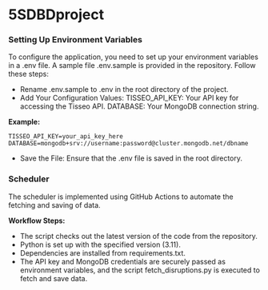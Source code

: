 # 5SDBDproject

### Setting Up Environment Variables

To configure the application, you need to set up your environment variables in a .env file. A sample file .env.sample is provided in the repository. Follow these steps:

- Rename .env.sample to .env in the root directory of the project.
- Add Your Configuration Values:
        TISSEO_API_KEY: Your API key for accessing the Tisseo API.
        DATABASE: Your MongoDB connection string.
  
**Example:**
```env
TISSEO_API_KEY=your_api_key_here
DATABASE=mongodb+srv://username:password@cluster.mongodb.net/dbname
```
- Save the File:
Ensure that the .env file is saved in the root directory.


### Scheduler
The scheduler is implemented using GitHub Actions to automate the fetching and saving of data.

**Workflow Steps:**

- The script checks out the latest version of the code from the repository.
- Python is set up with the specified version (3.11).
- Dependencies are installed from requirements.txt.
- The API key and MongoDB credentials are securely passed as environment variables, and the script fetch_disruptions.py is executed to fetch and save data.
